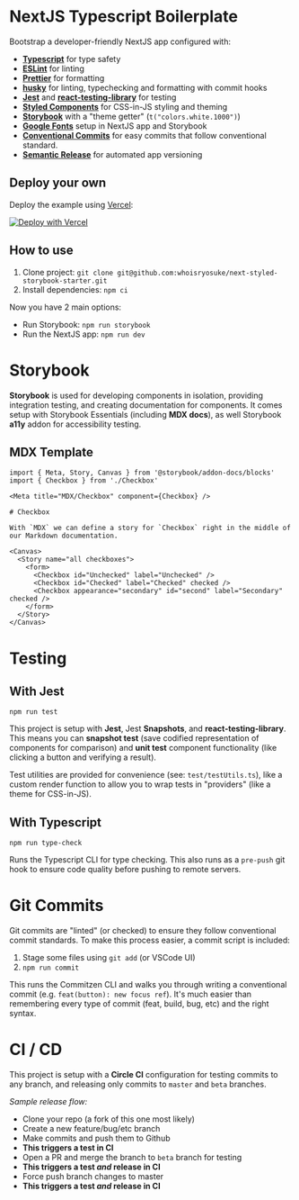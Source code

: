# NextJS Typescript Boilerplate

Bootstrap a developer-friendly NextJS app configured with:

- [**Typescript**](https://www.typescriptlang.org/) for type safety
- [**ESLint**](https://eslint.org/) for linting
- [**Prettier**](https://prettier.io/) for formatting
- [**husky**](https://github.com/typicode/husky) for linting, typechecking and formatting with commit hooks
- [**Jest**](https://jestjs.io/) and [**react-testing-library**](https://testing-library.com/docs/react-testing-library/intro) for testing
- [**Styled Components**](https://styled-components.com/) for CSS-in-JS styling and theming
- [**Storybook**](https://storybook.js.org/) with a "theme getter" (`t("colors.white.1000")`)
- [**Google Fonts**](https://fonts.google.com) setup in NextJS app and Storybook
- [**Conventional Commits**](https://www.conventionalcommits.org/en/v1.0.0/) for easy commits that follow conventional standard.
- [**Semantic Release**](https://github.com/semantic-release/semantic-release) for automated app versioning

## Deploy your own

Deploy the example using [Vercel](https://vercel.com):

[![Deploy with Vercel](https://vercel.com/button)](https://vercel.com/import/project?template=https://github.com/whoisryosuke/next-styled-storybook-starter)

## How to use

1. Clone project: `git clone git@github.com:whoisryosuke/next-styled-storybook-starter.git`
2. Install dependencies: `npm ci`

Now you have 2 main options:

- Run Storybook: `npm run storybook`
- Run the NextJS app: `npm run dev`

# Storybook

**Storybook** is used for developing components in isolation, providing integration testing, and creating documentation for components. It comes setup with Storybook Essentials (including **MDX docs**), as well Storybook **a11y** addon for accessibility testing.

## MDX Template

```mdx
import { Meta, Story, Canvas } from '@storybook/addon-docs/blocks'
import { Checkbox } from './Checkbox'

<Meta title="MDX/Checkbox" component={Checkbox} />

# Checkbox

With `MDX` we can define a story for `Checkbox` right in the middle of our Markdown documentation.

<Canvas>
  <Story name="all checkboxes">
    <form>
      <Checkbox id="Unchecked" label="Unchecked" />
      <Checkbox id="Checked" label="Checked" checked />
      <Checkbox appearance="secondary" id="second" label="Secondary" checked />
    </form>
  </Story>
</Canvas>
```

# Testing

## With Jest

`npm run test`

This project is setup with **Jest**, Jest **Snapshots**, and **react-testing-library**. This means you can **snapshot test** (save codified representation of components for comparison) and **unit test** component functionality (like clicking a button and verifying a result).

Test utilities are provided for convenience (see: `test/testUtils.ts`), like a custom render function to allow you to wrap tests in "providers" (like a theme for CSS-in-JS).

## With Typescript

`npm run type-check`

Runs the Typescript CLI for type checking. This also runs as a `pre-push` git hook to ensure code quality before pushing to remote servers.

# Git Commits

Git commits are "linted" (or checked) to ensure they follow conventional commit standards. To make this process easier, a commit script is included:

1. Stage some files using `git add` (or VSCode UI)
1. `npm run commit`

This runs the Commitzen CLI and walks you through writing a conventional commit (e.g. `feat(button): new focus ref`). It's much easier than remembering every type of commit (feat, build, bug, etc) and the right syntax.

# CI / CD

This project is setup with a **Circle CI** configuration for testing commits to any branch, and releasing only commits to `master` and `beta` branches.

_Sample release flow:_

- Clone your repo (a fork of this one most likely)
- Create a new feature/bug/etc branch
- Make commits and push them to Github
- **This triggers a test in CI**
- Open a PR and merge the branch to `beta` branch for testing
- **This triggers a test _and_ release in CI**
- Force push branch changes to master
- **This triggers a test _and_ release in CI**
